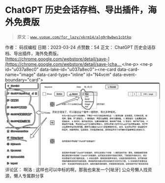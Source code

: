 # ChatGPT 历史会话存档、导出插件，海外免费版

> 原文：[`www.yuque.com/for_lazy/xkrm14/alg9r8wbws1cbtkp`](https://www.yuque.com/for_lazy/xkrm14/alg9r8wbws1cbtkp)

<ne-p id="uc82715ff" data-lake-id="uc82715ff">作者： 码叔编程</ne-p> <ne-p id="u5ce05887" data-lake-id="u5ce05887">日期：2023-03-24</ne-p> <ne-p id="u3e30e8dc" data-lake-id="u3e30e8dc">点赞数：54</ne-p> <ne-hole id="u11dbb3b7" data-lake-id="u11dbb3b7"><ne-card data-card-name="hr" data-card-type="block" id="OCU0u" data-event-boundary="card"><ne-p id="u4a09b909" data-lake-id="u4a09b909">正文：</ne-p> <ne-p id="uea67917c" data-lake-id="uea67917c">ChatGPT 历史会话存档、导出插件，海外免费版。 [[https://chrome.google.com/webstore/detail/save-](https://chrome.google.com/webstore/detail/save-)cha... ]([https://chrome.google.com/webstore/detail/save-chatgpt-](https://chrome.google.com/webstore/detail/save-chatgpt-)history/jpedbelhkbacjbomchgdaddfgmnpadif)</ne-p> <ne-p id="u037a8ec0" data-lake-id="u037a8ec0"><ne-card data-card-name="image" data-card-type="inline" id="N4vcm" data-event-boundary="card">![](img/212fb5c8a05c45b436c6f9c3e1100c4a.png)</ne-card></ne-p> <ne-hole id="u7ce767dd" data-lake-id="u7ce767dd"><ne-card data-card-name="hr" data-card-type="block" id="epOZD" data-event-boundary="card"><ne-p id="u2aad9148" data-lake-id="u2aad9148">评论区：</ne-p> <ne-p id="ub385a453" data-lake-id="ub385a453">啊洛 : 这样也可以中标的啊，那我也来发一个[呲牙]</ne-p> <ne-hole id="ucc1d8b9d" data-lake-id="ucc1d8b9d"><ne-card data-card-name="hr" data-card-type="block" id="uLPmi" data-event-boundary="card"><ne-p id="ueb907034" data-lake-id="ueb907034">公众号懒人找资源，懒人专属群分享</ne-p></ne-card></ne-hole></ne-card></ne-hole></ne-card></ne-hole>